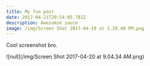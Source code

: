```yaml
---
title: My fun post
date: 2017-04-21T20:54:05.781Z
description: Awesomse sauce
image: /img/Screen Shot 2017-04-19 at 1.28.40 PM.png
---
```


Cool screenshot bro.

![null](/img/Screen Shot 2017-04-20 at 9.04.34 AM.png)

